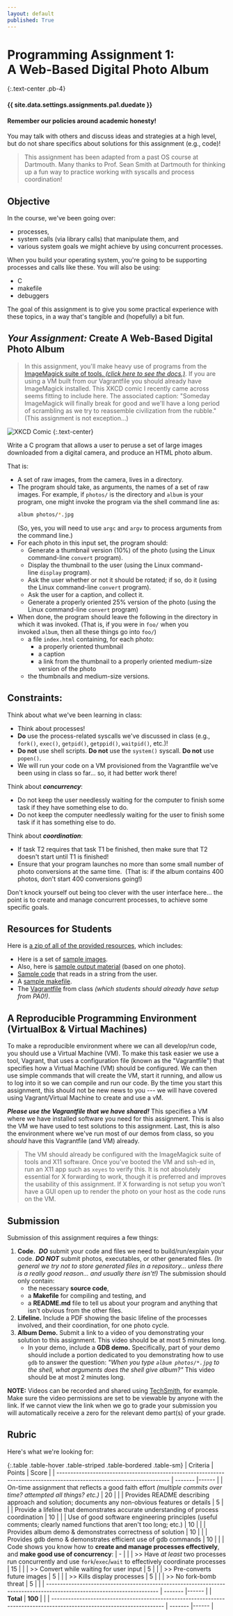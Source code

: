```yaml
---
layout: default
published: True
---
```


# Programming Assignment 1: <br/> A Web-Based Digital Photo Album
{:.text-center .pb-4}

<div class="alert alert-primary">
  <h4 class="text-center alert-heading">{{ site.data.settings.assignments.pa1.duedate }}</h4>
</div>

<div class="alert alert-primary text-center">
  <h4 class="alert-heading">Remember our policies around academic honesty!</h4>
  <p class="mb-0">You may talk with others and discuss ideas and strategies at a high level, but do not share specifics about solutions for this assignment (e.g., code)!</p>
</div>

> This assignment has been adapted from a past OS course at Dartmouth.
> Many thanks to Prof. Sean Smith at Dartmouth for thinking up a fun way to practice working with syscalls and process coordination!

## Objective

In the course, we've been going over:
* processes,
* system calls (via library calls) that manipulate them, and
* various system goals we might achieve by using concurrent processes.

When you build your operating system, you're going to be supporting processes and calls like these. You will also be using:
* C
* makefile
* debuggers

The goal of this assignment is to give you some practical experience with these topics, in a way that's tangible and (hopefully) a bit fun.

## ***Your Assignment:*** Create A Web-Based Digital Photo Album

> In this assignment, you'll make heavy use of programs from the [ImageMagick suite of tools. _(click here to see the docs.)_](https://imagemagick.org/script/command-line-tools.php).
> If you are using a VM built from our Vagrantfile you should already have ImageMagick installed.
> This XKCD comic I recently came across seems fitting to include here. The associated caption:
> "Someday ImageMagick will finally break for good and we'll have a long period of scrambling as we try to reassemble civilization from the rubble."
> (This assignment is not exception...)

![XKCD Comic](./dependency.png)
{:.text-center}

Write a C program that allows a user to peruse a set of large images downloaded from a digital camera, and produce an HTML photo album.

That is:
* A set of raw images, from the camera, lives in a directory.
* The program should take, as arguments, the names of a set of raw images.
  For example, if `photos/` is the directory and `album` is your program, one might invoke the program via the shell command line as:
  ```bash
  album photos/*.jpg
  ```
  (So, yes, you will need to use `argc` and `argv` to process arguments from the command line.)
* For each photo in this input set, the program should:
    * Generate a thumbnail version (10%) of the photo (using the Linux command-line `convert` program).
    * Display the thumbnail to the user (using the Linux command-line `display` program).
    * Ask the user whether or not it should be rotated; if so, do it (using the Linux command-line `convert` program).
    * Ask the user for a caption, and collect it.
    * Generate a properly oriented 25% version of the photo (using the Linux command-line `convert` program)
* When done, the program should leave the following in the directory in which it was invoked. (That is, if you were in `foo/` when you invoked `album`, then all these things go into `foo/`)
    * a file `index.html` containing, for each photo:
        * a properly oriented thumbnail
        * a caption
        * a link from the thumbnail to a properly oriented medium-size version of the photo
    * the thumbnails and medium-size versions.

## Constraints:

Think about what we've been learning in class:
* Think about processes!
* **Do** use the process-related syscalls we've discussed in class (e.g., `fork()`, `exec()`, `getpid()`, `getppid()`, `waitpid()`, etc.)!  <!-- from sean's Sep 15 lecture - "Processes"  -->
* **Do not** use shell scripts. **Do not** use the `system()` syscall. **Do not** use `popen()`.
* We will run your code on a VM provisioned from the Vagrantfile we've been using in class so far... so, it had better work there!

Think about **_concurrency_**:
* Do not keep the user needlessly waiting for the computer to finish some task if they have something else to do.
* Do not keep the computer needlessly waiting for the user to finish some task if it has something else to do.

Think about **_coordination_**:
* If task T2 requires that task T1 be finished, then make sure that T2 doesn't start until T1 is finished!
* Ensure that your program launches no more than some small number of photo conversions at the same time.  (That is: if the album contains 400 photos, don't start 400 conversions going!)

Don't knock yourself out being too clever with the user interface here...
the point is to create and manage concurrent processes, to achieve some specific goals.

## Resources for Students

Here is [a zip of all of the provided resources](./pa1_release.tar.gz), which includes:
- Here is a set of [sample images](./photos.zip).
- Also, here is [sample output material](./sample.zip) (based on one photo).
- [Sample code](./demo.c) that reads in a string from the user.
- A [sample makefile](./Makefile).
- The [Vagrantfile](https://github.com/traviswpeters/cs460-code/blob/master/Vagrantfile) from class _(which students should already have setup from PA0!)_.

## A Reproducible Programming Environment <br/> (VirtualBox & Virtual Machines)

To make a reproducible environment where we can all develop/run code, you should use a Virtual Machine (VM).
To make this task easier we use a tool, Vagrant, that uses a configuration file (known as the "Vagrantfile") that specifies how a Virtual Machine (VM) should be configured.
We can then use simple commands that will create the VM, start it running, and allow us to log into it so we can compile and run our code.
By the time you start this assignment, this should not be new news to you --- we will have covered using Vagrant/Virtual Machine to create and use a vM.

_**Please use the Vagrantfile that we have shared!**_
This specifies a VM where we have installed software you need for this assignment.
This is also the VM we have used to test solutions to this assignment.
Last, this is also the environment where we've run most of our demos from class, so you _should_ have this Vagrantfile (and VM) already.

> The VM should already be configured with the ImageMagick suite of tools and X11 software.
> Once you've booted the VM and ssh-ed in, run an X11 app such as `xeyes` to verify this.
> It is not absolutely essential for X forwarding to work, though it is preferred and improves the usability of this assignment.
> If X forwarding is not setup you won't have a GUI open up to render the photo on your host as the code runs on the VM.

<!-- ~~You will need to have X forwarding set up between flume and your client.~~ -->

## Submission

Submission of this assignment requires a few things:

1. **Code.** 
_**DO**_ submit your code and files we need to build/run/explain your code.
_**DO NOT**_ submit photos, executables, or other generated files.
_(In general we try not to store generated files in a repository... unless there is a really good reason... and usually there isn't!)_
The submission should only contain:
    - the necessary **source code**,
    - a **Makefile** for compiling and testing, and
    - a **README.md** file to tell us about your program and anything that isn't obvious from the other files.
2. **Lifeline.** Include a PDF showing the basic lifeline of the processes involved, and their coordination, for one photo cycle.
3. **Album Demo.** Submit a link to a video of you demonstrating your solution to this assignment. This video should be at most 5 minutes long.
   - In your demo, include a **GDB demo.** Specifically, part of your demo should include a portion dedicated to you demonstrating how to use `gdb` to answer the question:
   _"When you type `album photos/*.jpg` to the shell, what arguments does the shell give album?"_ This video should be at most 2 minutes long.

**NOTE:** Videos can be recorded and shared using [TechSmith](http://ato.montana.edu/technologies/techsmith/), for example.
Make sure the video permissions are set to be viewable by anyone with the link.
If we cannot view the link when we go to grade your submission you will automatically receive a zero for the relevant demo part(s) of your grade.

## Rubric

Here's what we're looking for:

{:.table .table-hover .table-striped .table-bordered .table-sm}
| Criteria                                                                                                               | Points  | Score |
| ---------------------------------------------------------------------------------------------------------------------- | ------- |------ |
| On-time assignment that reflects a good faith effort _(multiple commits over time? attempted all things? etc.)_        | 20      |       |
| Provides README describing approach and solution; documents any non-obvious features or details                        | 5       |       |
| Provide a lifeline that demonstrates accurate understanding of process coordination                                    | 10      |       |
| Use of good software engineering principles (useful comments; clearly named functions that aren't too long; etc.)      | 10      |       |
| Provides album demo & demonstrates correctness of solution                                                             | 10      |       |
| Provides gdb demo & demonstrates efficient use of gdb commands                                                         | 10      |       |
| Code shows you know how to **create and manage processes effectively**, and **make good use of concurrency**:          | -       |       |
| >> Have _at least_ two processes run concurrently and use `fork`/`exec`/`wait` to effectively coordinate processes     | 15      |       |
| >> Convert while waiting for user input                                                                                | 5       |       |
| >> Pre-converts future images                                                                                          | 5       |       |
| >> Kills display processes                                                                                             | 5       |       |
| >> No fork-bomb threat                                                                                                 | 5       |       |
| ---------------------------------------------------------------------------------------------------------------------- | ------- |------ |
| **Total**                                                                                                              | **100** |       |
| ---------------------------------------------------------------------------------------------------------------------- | ------- |------ |
